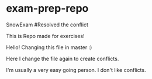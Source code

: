 # exam-prep-repo
SnowExam
#Resolved the conflict

This is 
Repo made for exercises!

Hello! Changing this file in master :)

Here I change the file again to create conflicts.

I'm usually a very easy going person. I don't like conflicts.